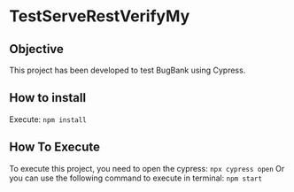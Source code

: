 # TestServeRestVerifyMy
## Objective
This project has been developed to test BugBank using Cypress.

## How to install
Execute: ``npm install``

## How To Execute
To execute this project, you need to open the cypress:
``npx cypress open``
Or you can use the following command to execute in terminal:
``npm start``

